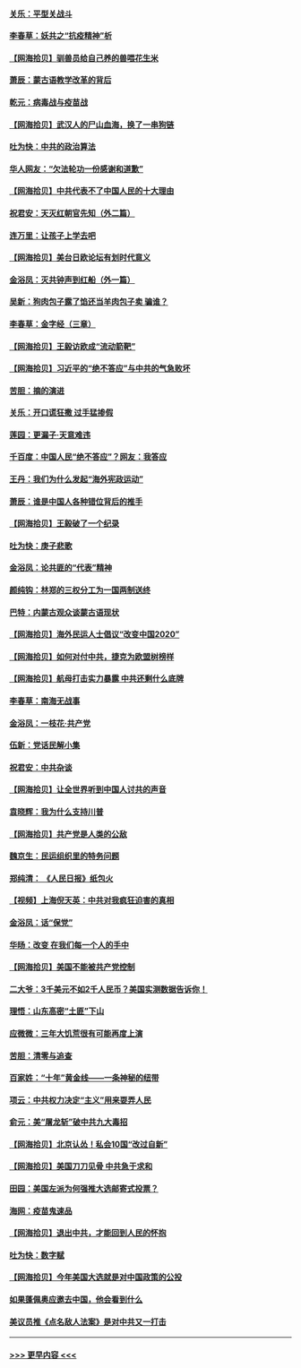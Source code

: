 #### [关乐：平型关战斗](../pages/nsc993/n12395387.md?t=09110802) 
#### [李春草：妖共之“抗疫精神”析](../pages/nsc993/n12395240.md?t=09110802) 
#### [【网海拾贝】驯兽员给自己养的兽喂花生米](../pages/nsc993/n12393919.md?t=09110802) 
#### [萧辰：蒙古语教学改革的背后](../pages/nsc993/n12393677.md?t=09110802) 
#### [乾元：病毒战与疫苗战](../pages/nsc993/n12393107.md?t=09110802) 
#### [【网海拾贝】武汉人的尸山血海，换了一串狗链](../pages/nsc993/n12393043.md?t=09110802) 
#### [吐为快：中共的政治算法](../pages/nsc993/n12390506.md?t=09110802) 
#### [华人网友：“欠法轮功一份感谢和道歉”](../pages/nsc993/n12390098.md?t=09110802) 
#### [【网海拾贝】中共代表不了中国人民的十大理由](../pages/nsc993/n12388155.md?t=09110802) 
#### [祝君安：天灭红朝官先知（外二篇）](../pages/nsc993/n12387957.md?t=09110802) 
#### [连万里：让孩子上学去吧](../pages/nsc993/n12385309.md?t=09110802) 
#### [【网海拾贝】美台日欧论坛有划时代意义](../pages/nsc993/n12385232.md?t=09110802) 
#### [金浴凤：灭共钟声到红船（外一篇）](../pages/nsc993/n12385154.md?t=09110802) 
#### [吴新：狗肉包子露了馅还当羊肉包子卖 骗谁？](../pages/nsc993/n12385133.md?t=09110802) 
#### [李春草：金字经（三章）](../pages/nsc993/n12383691.md?t=09110802) 
#### [【网海拾贝】王毅访欧成“流动箭靶”](../pages/nsc993/n12383338.md?t=09110802) 
#### [【网海拾贝】习近平的“绝不答应”与中共的气急败坏](../pages/nsc993/n12382819.md?t=09110802) 
#### [苦胆：摘的演进](../pages/nsc993/n12382619.md?t=09110802) 
#### [关乐：开口谎狂撒 过手猛掺假](../pages/nsc993/n12382604.md?t=09110802) 
#### [莲园：更漏子‧天意难违](../pages/nsc993/n12382598.md?t=09110802) 
#### [千百度：中国人民“绝不答应”？网友：我答应](../pages/nsc993/n12382024.md?t=09110802) 
#### [王丹：我们为什么发起“海外宪政运动”](../pages/nsc993/n12380286.md?t=09110802) 
#### [萧辰：谁是中国人各种错位背后的推手](../pages/nsc993/n12379800.md?t=09110802) 
#### [【网海拾贝】王毅破了一个纪录](../pages/nsc993/n12379251.md?t=09110802) 
#### [吐为快：庚子悲歌](../pages/nsc993/n12378821.md?t=09110802) 
#### [金浴凤：论共匪的“代表”精神](../pages/nsc993/n12377546.md?t=09110802) 
#### [颜纯钩：林郑的三权分工为一国两制送终](../pages/nsc993/n12377306.md?t=09110802) 
#### [巴特：内蒙古观众谈蒙古语现状](../pages/nsc993/n12376923.md?t=09110802) 
#### [【网海拾贝】海外民运人士倡议“改变中国2020”](../pages/nsc993/n12376682.md?t=09110802) 
#### [【网海拾贝】如何对付中共，捷克为欧盟树榜样](../pages/nsc993/n12374209.md?t=09110802) 
#### [【网海拾贝】航母打击实力暴露 中共还剩什么底牌](../pages/nsc993/n12371825.md?t=09110802) 
#### [李春草：南海无战事](../pages/nsc993/n12371159.md?t=09110802) 
#### [金浴凤：一枝花·共产党](../pages/nsc993/n12368757.md?t=09110802) 
#### [伍新：党话民解小集](../pages/nsc993/n12366907.md?t=09110802) 
#### [祝君安：中共杂谈](../pages/nsc993/n12366076.md?t=09110802) 
#### [【网海拾贝】让全世界听到中国人讨共的声音](../pages/nsc993/n12365569.md?t=09110802) 
#### [袁晓辉：我为什么支持川普](../pages/nsc993/n12362670.md?t=09110802) 
#### [【网海拾贝】共产党是人类的公敌](../pages/nsc993/n12363182.md?t=09110802) 
#### [魏京生：民运组织里的特务问题](../pages/nsc993/n12363010.md?t=09110802) 
#### [郑纯清： 《人民日报》纸包火](../pages/nsc993/n12362706.md?t=09110802) 
#### [【视频】上海倪天英：中共对我疯狂迫害的真相](../pages/nsc993/n12356341.md?t=09110802) 
#### [金浴凤：话“保党”](../pages/nsc993/n12361867.md?t=09110802) 
#### [华旸：改变 在我们每一个人的手中](../pages/nsc993/n12361774.md?t=09110802) 
#### [【网海拾贝】美国不能被共产党控制](../pages/nsc993/n12360271.md?t=09110802) 
#### [二大爷：3千美元不如2千人民币？美国实测数据告诉你！](../pages/nsc993/n12358563.md?t=09110802) 
#### [理悟：山东高密“土匪”下山](../pages/nsc993/n12358535.md?t=09110802) 
#### [应微微：三年大饥荒很有可能再度上演](../pages/nsc993/n12358523.md?t=09110802) 
#### [苦胆：清零与追查](../pages/nsc993/n12358501.md?t=09110802) 
#### [百家姓：“十年”黄金线——一条神秘的纽带](../pages/nsc993/n12358319.md?t=09110802) 
#### [项云：中共权力决定“主义”用来耍弄人民](../pages/nsc993/n12358172.md?t=09110802) 
#### [俞元：美“屠龙斩”破中共九大毒招](../pages/nsc993/n12357822.md?t=09110802) 
#### [【网海拾贝】北京认怂！私会10国“改过自新”](../pages/nsc993/n12357784.md?t=09110802) 
#### [【网海拾贝】美国刀刀见骨 中共急于求和](../pages/nsc993/n12355511.md?t=09110802) 
#### [田园：美国左派为何强推大选邮寄式投票？](../pages/nsc993/n12352963.md?t=09110802) 
#### [海网：疫苗鬼速品](../pages/nsc993/n12354438.md?t=09110802) 
#### [【网海拾贝】退出中共，才能回到人民的怀抱](../pages/nsc993/n12352634.md?t=09110802) 
#### [吐为快：数字赋](../pages/nsc993/n12352317.md?t=09110802) 
#### [【网海拾贝】今年美国大选就是对中国政策的公投](../pages/nsc993/n12350973.md?t=09110802) 
#### [如果蓬佩奥应邀去中国，他会看到什么](../pages/nsc993/n12350945.md?t=09110802) 
#### [美议员推《点名敌人法案》是对中共又一打击](../pages/nsc993/n12350765.md?t=09110802) 

----
#### [ >>> 更早内容 <<< ](../indexes/nsc993-earlier.md)
